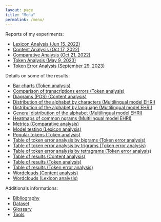 ```yaml
---
layout: page
title: "Menu"
permalink: /menu/
---
```


Reports of my experiments:
- [Lexicon Analysis (Jun 15, 2022)](https://flochiff.github.io/phd/2022/06/15/Lexicon-analysis.html)
- [Content Analysis (Oct 17, 2022)](https://flochiff.github.io/phd/2022/10/17/Content-analysis.html)
- [Comparative Analysis (Oct 21, 2022)](https://flochiff.github.io/phd/2022/10/21/Comparative-analysis.html)
- [Token Analysis (May 9, 2023)](https://flochiff.github.io/phd/2023/05/09/Token-analysis.html)
- [Token Error Analysis (September 29, 2023)](https://flochiff.github.io/phd/2023/09/29/Token-error-analysis.html)

Details on some of the results:
- [Bar charts (Token analysis)](https://flochiff.github.io/phd/experiments/token_analysis/bar_charts_token_analysis.html)
- [Comparison of transcriptions errors (Token analysis)](https://flochiff.github.io/phd/experiments/token_analysis/comparison_transcriptions_errors.html)
- [Diagrams (POS) (Content analysis)](https://flochiff.github.io/phd/experiments/content_analysis/diagrams_pos_content_analysis.html)
- [Distribution of the alphabet by characters (Multilingual model EHRI)](https://flochiff.github.io/phd/experiments/multilingual_model_ehri/heatmaps_of_alphabet_distribution/distribution_of_alphabet_by_characters.pdf)
- [Distribution of the alphabet by language (Multilingual model EHRI)](https://flochiff.github.io/phd/experiments/multilingual_model_ehri/heatmaps_of_alphabet_distribution/distribution_of_alphabet_by_language.pdf)
- [General distribution of the alphabet (Multilingual model EHRI)](https://flochiff.github.io/phd/experiments/multilingual_model_ehri/heatmaps_of_alphabet_distribution/general_distribution_of_alphabet.pdf)
- [Heatmaps of common ngrams (Multilingual model EHRI)](https://flochiff.github.io/phd/experiments/multilingual_model_ehri/heatmaps_of_common_ngrams/heatmaps_of_common_ngrams.html)
- [Metrics (Comparative analysis)](https://flochiff.github.io/phd/experiments/comparative_analysis/metrics_comparative_analysis.html)
- [Model testing (Lexicon analysis)](https://flochiff.github.io/phd/experiments/lexicon_analysis/model_testing_lexicon_analysis.html)
- [Popular tokens (Token analysis)](https://flochiff.github.io/phd/experiments/token_analysis/popular_tokens_token_analysis.html)
- [Table of token error analysis by bigrams (Token error analysis)](https://flochiff.github.io/phd/experiments/token_error_analysis/token_error_analysis_tables/table_of_2grams.pdf)
- [Table of token error analysis by trigrams (Token error analysis)](https://flochiff.github.io/phd/experiments/token_error_analysis/token_error_analysis_tables/table_of_3grams.pdf)
- [Table of token error analysis by tetragrams (Token error analysis)](https://flochiff.github.io/phd/experiments/token_error_analysis/token_error_analysis_tables/table_of_4grams.pdf)
- [Table of results (Content analysis)](https://flochiff.github.io/phd/experiments/content_analysis/table_results_content_analysis.html)
- [Table of results (Token analysis)](https://flochiff.github.io/phd/experiments/token_analysis/table_results_token_analysis.html)
- [Table of results (Token error analysis)](https://flochiff.github.io/phd/experiments/token_error_analysis/results_from_the_token_error_analysis_tables/table_results_token_error_analysis.html)
- [Wordclouds (Content analysis)](https://flochiff.github.io/phd/experiments/content_analysis/wordclouds_content_analysis.html)
- [Wordclouds (Lexicon analysis)](https://flochiff.github.io/phd/experiments/lexicon_analysis/wordclouds_lexicon_analysis.html)

Additionals informations:
- [Bibliography](https://flochiff.github.io/phd/annexes/bibliography.html)
- [Dataset](https://flochiff.github.io/phd/dataset/dataset.html)
- [Glossary](https://flochiff.github.io/phd/annexes/glossary.html)
- [Tools](https://flochiff.github.io/phd/annexes/tools.html)